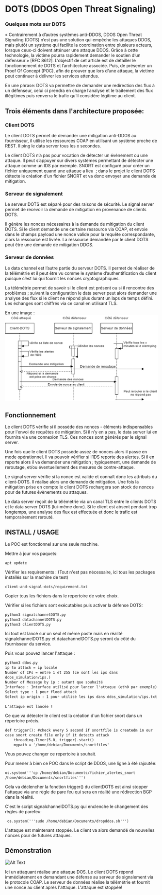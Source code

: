 # DOTS (DDOS Open Threat Signaling)

### Quelques mots sur DOTS
« Contrairement à d’autres systèmes anti-DDOS, DDOS Open Threat Signaling (DOTS) n’est pas une solution qui empêche les attaques DDOS, mais plutôt un système qui facilite la coordination entre plusieurs acteurs, lorsque ceux-ci doivent atténuer une attaque DDOS. Grâce à cette technologie, la victime pourra rapidement demander le soutien d’un défenseur » [RFC 8612]. L’objectif de cet article est de détailler le fonctionnement de DOTS et l’architecture associée. Puis, de présenter un Proof Of Concept (POC), afin de prouver que lors d’une attaque, la victime peut continuer à délivrer les services attendus. 

En une phrase: DOTS va permettre de demander une redirection des flux à un défenseur, celui ci prendra en charge l’analyse et le traitement des flux illégitimes puis renverra le trafic qu’il considère légitime au client.

## Trois éléments dans l'architecture proposée:

### Client DOTS
Le client DOTS permet de demander une mitigation anti-DDOS au fournisseur, il utilise les ressources COAP en utilisant un système proche de REST. Il ping le data server tous les x secondes.

Le client DOTS n’a pas pour vocation de détecter un évènement ou une attaque. Il peut s’appuyer sur divers systèmes permettant de détecter une attaque comme un IDS par exemple.
SNORT est configuré pour créer un fichier uniquement quand une attaque a lieu  ; dans le projet le client DOTS détecte le création d’un fichier SNORT et va donc envoyer une demande de mitigation.


### Serveur de signalement
Le serveur DOTS est séparé pour des raisons de sécurité. Le signal server permet de recevoir la demande de mitigation en provenance de clients DOTS. 

Il génère les nonces nécessaires à la demande de mitigation du client DOTS. Si le client demande une certaine ressource via COAP, et envoie dans le champs payload une nonce valide pour la requête correspondante, alors la ressource est livrée. La ressource demandée par le client DOTS peut être une demande de mitigation DDOS.

### Serveur de données 
Le data channel est l’autre partie du serveur DOTS. Il permet de réaliser de la télémétrie et il peut être vu comme le système d’authentification du client puisque c’est lui qui fournit les nonces cryptographiques. 

La télémétrie permet de savoir si le client est présent ou si il rencontre des problèmes ; suivant la configuration le data server peut alors demander une analyse des flux si le client ne répond plus durant un laps de temps défini. Les échanges sont chiffrés via ce canal en utilisant TLS.

En une image : ![alt text](.\uml.jpg "diagramme de fonctionnement UML")

## Fonctionnement
Le client DOTS vérifie si il possède des nonces -  éléments indispensables pour l'envoi de requêtes  de mitigation. Si il n’y en a pas, le data server lui en fournira via une connexion TLS. Ces nonces sont générés par le signal server.

Une fois que le client DOTS possède assez de nonces alors il passe en mode opérationnel. Il va pouvoir vérifier si l’IDS reporte des alertes. Si il en reporte alors il va demander une mitigation ; typiquement, une demande de reroutage, et/ou éventuellement des mesures de contre-attaque.

Le signal server vérifie si la nonce est valide et connaît donc les attributs du client-DOTS. Il réalise alors une demande de mitigation. Une fois la mitigation prise en compte le client DOTS rechargera son stock de nonces pour de futures évènements ou attaques.

Le data server reçoit de la télémétrie via un canal TLS entre le clients DOTS et le data server DOTS (lui-même donc). Si le client est absent pendant trop longtemps, une analyse des flux est effectuée et donc le trafic est temporairement rerouté. 

## INSTALL / USAGE
Le POC est fonctionnel sur une seule machine.

Mettre à jour vos paquets:
```
apt update
```
Vérifier les requirements : (Tout n'est pas nécessaire, ici tous les packages installés sur la machine de test)
```
client-and-signal-dots/requirement.txt
```

Copier tous les fichiers dans le repertoire de votre choix.

Vérifier si les fichiers sont exécutables puis activer la défense DOTS:

```
python3 signalchannelDOTS.py
python3 datachannelDOTS.py
python3 clientDOTS.py
```

Ici tout est lancé sur un seul et même poste mais en réalité signalchannelDOTS.py et datachannelDOTS.py seront du côté du fournisseur du service.

Puis vous pouvez lancer l'attaque :
```
python3 ddos.py
ip to attack = ip locale
Number of IPs = entre 1 et 255 (ce sont les ips dans ddos_simulation/ips.)
Number of Message by ip : autant que souhaité
Interface : Interface utilisé pour lancer l'attaque (eth0 par exemple)
Select type : 1 pour flood attack
Select ip origin : 1 pour utilisé les ips dans ddos_simulation/ips.txt

L'attaque est lancée !

```

Ce que va détecter le client est la création d'un fichier snort dans un répertoire précis.

```
def trigger(): #check every 5 second if snortfile is createdm in our case snort create file only if it detects attack
    threading.Timer(5.0, trigger).start()
    mypath = '/home/debian/Documents/snortfiles'
```
Vous pouvez changer ce repertoire à souhait.

Pour mener à bien ce POC dans le script de DDOS, une ligne à été rajoutée:
```
os.system('''cp /home/debian/Documents/fichier_alertes_snort /home/debian/Documents/snortfiles''')
```
 Cela va déclencher la fonction trigger() du clientDOTS est ainsi stopper l'attaque via une règle de pare feu qui sera en réalité une rédirection BGP dans la réalité.

 C'est le script signalchannelDOTS.py qui enclenche le changement des règles de parefeu:
```
 os.system('''sudo /home/debian/Documents/dropddos.sh''')
```

L'attaque est maintenant stoppée. Le client va alors demandé de nouvelles nonces pour de futures attaques.

## Démonstration

![Alt Text](https://media.giphy.com/media/Xl8H3n8sT6Uf8xeTzK/source.gif)

Ici un attaquant réalise une attaque DOS. Le client DOTS répond immédiatement en demandant une défense au serveur de signalement via le protocole COAP.
Le serveur de données réalise la télémétrie et fournit une nonce au client après l'attaque.
L'attaque est stoppée!


